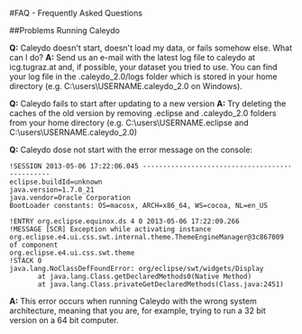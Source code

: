 #FAQ - Frequently Asked Questions

##Problems Running Caleydo

**Q:** Caleydo doesn't start, doesn't load my data, or fails somehow else. What can I do?
**A:** Send us an e-mail with the latest log file to caleydo at icg.tugraz.at and, if possible, your dataset you tried to use. You can find your log file in the .caleydo_2.0/logs folder which is stored in your home directory (e.g. C:\users\USERNAME\.caleydo_2.0 on Windows).

**Q:** Caleydo fails to start after updating to a new version
**A:** Try deleting the caches of the old version by removing .eclipse and .caleydo_2.0 folders from your home directory (e.g. C:\users\USERNAME\.eclipse and C:\users\USERNAME\.caleydo_2.0)

**Q:** Caleydo dose not start with the error message on the console:

    !SESSION 2013-05-06 17:22:06.045 -----------------------------------------------
    eclipse.buildId=unknown
    java.version=1.7.0_21
    java.vendor=Oracle Corporation
    BootLoader constants: OS=macosx, ARCH=x86_64, WS=cocoa, NL=en_US
    
    !ENTRY org.eclipse.equinox.ds 4 0 2013-05-06 17:22:09.266
    !MESSAGE [SCR] Exception while activating instance org.eclipse.e4.ui.css.swt.internal.theme.ThemeEngineManager@3c867009 of component 
    org.eclipse.e4.ui.css.swt.theme  
    !STACK 0
    java.lang.NoClassDefFoundError: org/eclipse/swt/widgets/Display
           at java.lang.Class.getDeclaredMethods0(Native Method)
           at java.lang.Class.privateGetDeclaredMethods(Class.java:2451)

**A:** This error occurs when running Caleydo with the wrong system architecture, meaning that you are, for example, trying to run a 32 bit version on a 64 bit computer.
